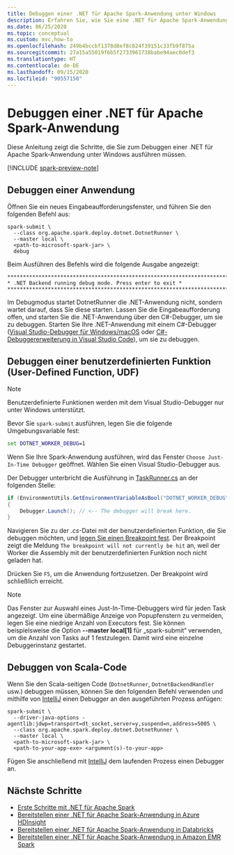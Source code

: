 ```yaml
---
title: Debuggen einer .NET für Apache Spark-Anwendung unter Windows
description: Erfahren Sie, wie Sie eine .NET für Apache Spark-Anwendung unter Windows debuggen.
ms.date: 06/25/2020
ms.topic: conceptual
ms.custom: mvc,how-to
ms.openlocfilehash: 249b4bccbf1378d8ef8c824f39151c33fb9f875a
ms.sourcegitcommit: 27a15a55019f6b5f2733961738babe94aec0def3
ms.translationtype: HT
ms.contentlocale: de-DE
ms.lasthandoff: 09/15/2020
ms.locfileid: "90557150"
---
```

# <a name="debug-a-net-for-apache-spark-application"></a>Debuggen einer .NET für Apache Spark-Anwendung

Diese Anleitung zeigt die Schritte, die Sie zum Debuggen einer .NET für Apache Spark-Anwendung unter Windows ausführen müssen.

[!INCLUDE [spark-preview-note](../../../includes/spark-preview-note.md)]

## <a name="debug-your-application"></a>Debuggen einer Anwendung

Öffnen Sie ein neues Eingabeaufforderungsfenster, und führen Sie den folgenden Befehl aus:

```shell
spark-submit \
  --class org.apache.spark.deploy.dotnet.DotnetRunner \
  --master local \
  <path-to-microsoft-spark-jar> \
  debug
```

Beim Ausführen des Befehls wird die folgende Ausgabe angezeigt:

```console
***********************************************************************
* .NET Backend running debug mode. Press enter to exit *
***********************************************************************
```

Im Debugmodus startet DotnetRunner die .NET-Anwendung nicht, sondern wartet darauf, dass Sie diese starten. Lassen Sie die Eingabeaufforderung offen, und starten Sie die .NET-Anwendung über den C#-Debugger, um sie zu debuggen. Starten Sie Ihre .NET-Anwendung mit einem C#-Debugger ([Visual Studio-Debugger für Windows/macOS](https://visualstudio.microsoft.com/vs/) oder [C#-Debuggererweiterung in Visual Studio Code](https://code.visualstudio.com/Docs/editor/debugging)), um sie zu debuggen.

## <a name="debug-a-user-defined-function-udf"></a>Debuggen einer benutzerdefinierten Funktion (User-Defined Function, UDF)

> [!NOTE]
> Benutzerdefinierte Funktionen werden mit dem Visual Studio-Debugger nur unter Windows unterstützt.

Bevor Sie `spark-submit` ausführen, legen Sie die folgende Umgebungsvariable fest:

```bat
set DOTNET_WORKER_DEBUG=1
```

Wenn Sie Ihre Spark-Anwendung ausführen, wird das Fenster `Choose Just-In-Time Debugger` geöffnet. Wählen Sie einen Visual Studio-Debugger aus.

Der Debugger unterbricht die Ausführung in [TaskRunner.cs](https://github.com/dotnet/spark/blob/5e9c08b430b4bc56b5f42252c4b73437377afaed/src/csharp/Microsoft.Spark.Worker/TaskRunner.cs#L52) an der folgenden Stelle:

```csharp
if (EnvironmentUtils.GetEnvironmentVariableAsBool("DOTNET_WORKER_DEBUG"))
{
    Debugger.Launch(); // <-- The debugger will break here.
}
```

Navigieren Sie zu der *.cs*-Datei mit der benutzerdefinierten Funktion, die Sie debuggen möchten, und [legen Sie einen Breakpoint fest](/visualstudio/debugger/using-breakpoints?view=vs-2019). Der Breakpoint zeigt die Meldung `The breakpoint will not currently be hit` an, weil der Worker die Assembly mit der benutzerdefinierten Funktion noch nicht geladen hat.

Drücken Sie `F5`, um die Anwendung fortzusetzen. Der Breakpoint wird schließlich erreicht.

> [!NOTE]
> Das Fenster zur Auswahl eines Just-In-Time-Debuggers wird für jeden Task angezeigt. Um eine übermäßige Anzeige von Popupfenstern zu vermeiden, legen Sie eine niedrige Anzahl von Executors fest. Sie können beispielsweise die Option **--master local[1]** für „spark-submit“ verwenden, um die Anzahl von Tasks auf 1 festzulegen. Damit wird eine einzelne Debuggerinstanz gestartet.

## <a name="debug-scala-code"></a>Debuggen von Scala-Code

Wenn Sie den Scala-seitigen Code (`DotnetRunner`, `DotnetBackendHandler` usw.) debuggen müssen, können Sie den folgenden Befehl verwenden und mithilfe von [IntelliJ](https://www.jetbrains.com/help/idea/attaching-to-local-process.html) einen Debugger an den ausgeführten Prozess anfügen:

```shell
spark-submit \
  --driver-java-options -agentlib:jdwp=transport=dt_socket,server=y,suspend=n,address=5005 \
  --class org.apache.spark.deploy.dotnet.DotnetRunner \
  --master local \
  <path-to-microsoft-spark-jar> \
  <path-to-your-app-exe> <argument(s)-to-your-app>
```

Fügen Sie anschließend mit [IntelliJ](https://www.jetbrains.com/help/idea/attaching-to-local-process.html) dem laufenden Prozess einen Debugger an.

## <a name="next-steps"></a>Nächste Schritte

* [Erste Schritte mit .NET für Apache Spark](../tutorials/get-started.md)
* [Bereitstellen einer .NET für Apache Spark-Anwendung in Azure HDInsight](../tutorials/hdinsight-deployment.md)
* [Bereitstellen einer .NET für Apache Spark-Anwendung in Databricks](../tutorials/databricks-deployment.md)
* [Bereitstellen einer .NET für Apache Spark-Anwendung in Amazon EMR Spark](../tutorials/amazon-emr-spark-deployment.md)
